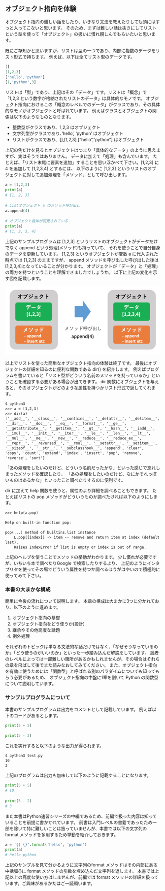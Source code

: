 ## オブジェクト指向を体験

オブジェクト指向の難しい話をしたり、いきなり文法を教えたりしても頭にはすっと入ってこないと思います。
そのため、まずは難しい話は抜きにしてリストという型を使って「オブジェクト」の扱いに慣れ親しんでもらいたいと思います。

既にご存知かと思いますが、リストは型の一つであり、内部に複数のデータをリスト形式で持ちます。
例えば、以下は全てリスト型のデータです。

```python
[]
[1,2,3]
['hello','python']
[1,'python',3]
```

リストは「型」であり、上記はその「データ」です。リストは「概念」で「1,2,3 という数字が格納されたリストのデータ」は具体的なモノです。
オブジェクト指向におけるこの「概念のレベルでのデータ」がクラスであり、その具体的なモノがオブジェクトと呼ばれています。
例えばクラスとオブジェクトの関係は以下のようなものとなります。

*	整数型がクラスであり、1,2,3 はオブジェクト
*	文字列型がクラスであり、’hello’, ‘python’ はオブジェクト
*	リストがクラスであり、[],[1,2,3],[“hello”,”python”] はオブジェクト

上記の例だけを見るとオブジェクトはつまり「具体的なデータ」のように思えますが、実はそうではありません。
データに加えて「処理」も含んでいます。
たとえば、「リスト末尾に要素を追加」することを思い浮かべて下さい。[1,2,3] に 4 を追加して [1,2,3,4] とするには、
以下のように [1,2,3] というリストのオブジェクトに対して追加処理を「メソッド」として呼び出します。

```python
a = [1,2,3]
print(a)
# [1, 2, 3]

# Listオブジェクト a のメソッド呼び出し
a.append(4)

# オブジェクト自体が変更されている
print(a)
# [1, 2, 3, 4]
```

上記のサンプルプログラムは [1,2,3] というリストのオブジェクトがデータだけでなく append という処理(メソッド)も持っていて、
それを使うことで自分自身のデータを更新しています。
[1,2,3] というオブジェクトが変数 a に代入された時点では [1,2,3] のままですが、
append メソッドを呼び出した呼び出した後は[1,2,3,4]となっていることが分かります。
オブジェクトが「データ」と「処理」の両方を持つということを理解できましたでしょうか。
以下に上記の変化を示す図を記載します。

![image](./1015_image/01.png)

以上でリストを使った簡単なオブジェクト指向の体験は終了です。
最後にオブジェクトの詳細を知るのに便利な関数である dir() を紹介します。
例えばプログラムを書いていると「リスト型がどういう名前のメソッドを持っているか」ということを確認する必要がある場合が出てきます。
dir 関数にオブジェクトを与えると、そのオブジェクトがどのような属性を持つかリスト形式で返してくれます。

```
$ python3
>>> a = [1,2,3]
>>> dir(a)
['__add__', '__class__', '__contains__', '__delattr__', '__delitem__', '__dir__', '__doc__', '__eq__', '__format__', '__ge__', '__getattribute__', '__getitem__', '__gt__', '__hash__', '__iadd__', '__imul__', '__init__', '__iter__', '__le__', '__len__', '__lt__', '__mul__', '__ne__', '__new__', '__reduce__', '__reduce_ex__', '__repr__', '__reversed__', '__rmul__', '__setattr__', '__setitem__', '__sizeof__', '__str__', '__subclasshook__', 'append', 'clear', 'copy', 'count', 'extend', 'index', 'insert', 'pop', 'remove', 'reverse', 'sort']
```

「あの処理をしたいのだけど、どういう名前だったかな」といった感じで忘れしまったメソッドを確認したり、
「あの処理をしたいのだけど、なにかそれっぽいものはあるかな」といったこと調べたりするのに便利です。

dir に加えて help 関数を使うと、属性のより詳細を調べることもできます。
たとえばリストの pop メソッドがどういうものか調べたければ以下のようにします。

```
>>> help(a.pop)

Help on built-in function pop:

pop(...) method of builtins.list instance
    L.pop([index]) -> item -- remove and return item at index (default last).
    Raises IndexError if list is empty or index is out of range.
```

上記のヘルプを使うことでメソッドの挙動がわかります。
少し慣れが必要ですが、いちいち本で調べたりGoogle で検索したりするより、
上記のようにインタプリタを使ってその場でどういう属性を持つか調べるほうがはやいので積極的に使ってみて下さい。

### 本書の大まかな構成

簡単に今後の流れについて説明します。
本章の構成は大まかに3つに分かれており、以下のように進めます。

1.	オブジェクト指向の基礎
2.	オブジェクト指向をどう使うか(設計)
3.	継承やその他高度な話題
4.	例外処理

それぞれのトピックは単なる文法的な話だけではなく、「なぜそうなっているのか」「どう使うのがいいのか」といった一歩踏み込んだ解説をしています。
読者のレベルによっては一部難しい箇所があるかもしれませんが、その場合はそれらの章を飛ばして後でまた読みなおしてみてください。
また、オブジェクト指向を有効に使うためには「関数型」と呼ばれる別のパラダイムについても知ってもらう必要があるため、
オブジェクト指向の中盤に1章を割いて Python の関数型について説明しています。

### サンプルプログラムについて
本書のサンプルプログラムは出力をコメントとして記載しています。
例えば以下のコードがあるとします。

```python
print(5 + 5)

print(5 - 2)
```

これを実行すると以下のような出力が得られます。

```
$ python3 test.py
10
3
```

上記のプログラムは出力も加味して以下のように記載することになります。

```python
print(5 + 5)
# 10

print(5 - 2)
# 3
```

また本書はPython速習シリーズの中編であるため、前編で扱った内容は知っていることを前提に書かかれています。
前書は入門レベルの書籍であったため一部を除いて特に難しいことは扱っていませんが、本書では以下の文字列の format メソッドを多用するため挙動を紹介しておきます。

```python
a = '{} {}'.format('hello', 'python')
print(a)
# hello python
```

上記のサンプルを見て分かるように文字列のformat メソッドはその内部にある中括弧{}に format メソッドの引数を埋め込んだ文字列を返します。
本書では上記以上の高度な使い方はしませんが、前編では format メソッドの詳細を扱っています。ご興味があるかたはご一読願います。

